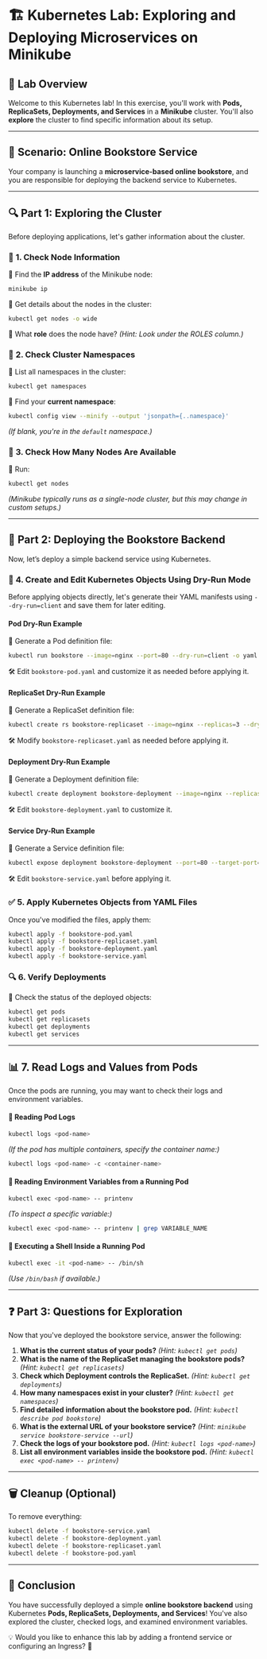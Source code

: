 
# 🏗️ Kubernetes Lab: Exploring and Deploying Microservices on Minikube

## 📌 **Lab Overview**
Welcome to this Kubernetes lab! In this exercise, you'll work with **Pods, ReplicaSets, Deployments, and Services** in a **Minikube** cluster. You'll also **explore** the cluster to find specific information about its setup.

---
## 📖 **Scenario: Online Bookstore Service**
Your company is launching a **microservice-based online bookstore**, and you are responsible for deploying the backend service to Kubernetes.

---
## 🔍 **Part 1: Exploring the Cluster**
Before deploying applications, let's gather information about the cluster.

### 🔹 **1. Check Node Information**
📌 Find the **IP address** of the Minikube node:
```sh
minikube ip
```
📌 Get details about the nodes in the cluster:
```sh
kubectl get nodes -o wide
```
📌 What **role** does the node have? *(Hint: Look under the ROLES column.)*

### 🔹 **2. Check Cluster Namespaces**
📌 List all namespaces in the cluster:
```sh
kubectl get namespaces
```
📌 Find your **current namespace**:
```sh
kubectl config view --minify --output 'jsonpath={..namespace}'
```
*(If blank, you're in the `default` namespace.)*

### 🔹 **3. Check How Many Nodes Are Available**
📌 Run:
```sh
kubectl get nodes
```
*(Minikube typically runs as a single-node cluster, but this may change in custom setups.)*

---
## 🚀 **Part 2: Deploying the Bookstore Backend**
Now, let’s deploy a simple backend service using Kubernetes.

### 📝 **4. Create and Edit Kubernetes Objects Using Dry-Run Mode**
Before applying objects directly, let's generate their YAML manifests using `--dry-run=client` and save them for later editing.

#### **Pod Dry-Run Example**
📌 Generate a Pod definition file:
```sh
kubectl run bookstore --image=nginx --port=80 --dry-run=client -o yaml > bookstore-pod.yaml
```
🛠 Edit `bookstore-pod.yaml` and customize it as needed before applying it.

#### **ReplicaSet Dry-Run Example**
📌 Generate a ReplicaSet definition file:
```sh
kubectl create rs bookstore-replicaset --image=nginx --replicas=3 --dry-run=client -o yaml > bookstore-replicaset.yaml
```
🛠 Modify `bookstore-replicaset.yaml` as needed before applying it.

#### **Deployment Dry-Run Example**
📌 Generate a Deployment definition file:
```sh
kubectl create deployment bookstore-deployment --image=nginx --replicas=3 --dry-run=client -o yaml > bookstore-deployment.yaml
```
🛠 Edit `bookstore-deployment.yaml` to customize it.

#### **Service Dry-Run Example**
📌 Generate a Service definition file:
```sh
kubectl expose deployment bookstore-deployment --port=80 --target-port=80 --type=NodePort --dry-run=client -o yaml > bookstore-service.yaml
```
🛠 Edit `bookstore-service.yaml` before applying it.

### ✅ **5. Apply Kubernetes Objects from YAML Files**
Once you've modified the files, apply them:
```sh
kubectl apply -f bookstore-pod.yaml
kubectl apply -f bookstore-replicaset.yaml
kubectl apply -f bookstore-deployment.yaml
kubectl apply -f bookstore-service.yaml
```

### 🔍 **6. Verify Deployments**
📌 Check the status of the deployed objects:
```sh
kubectl get pods
kubectl get replicasets
kubectl get deployments
kubectl get services
```

---
## 📊 **7. Read Logs and Values from Pods**
Once the pods are running, you may want to check their logs and environment variables.

#### 📌 **Reading Pod Logs**
```sh
kubectl logs <pod-name>
```
*(If the pod has multiple containers, specify the container name:)*
```sh
kubectl logs <pod-name> -c <container-name>
```

#### 📌 **Reading Environment Variables from a Running Pod**
```sh
kubectl exec <pod-name> -- printenv
```
*(To inspect a specific variable:)*
```sh
kubectl exec <pod-name> -- printenv | grep VARIABLE_NAME
```

#### 📌 **Executing a Shell Inside a Running Pod**
```sh
kubectl exec -it <pod-name> -- /bin/sh
```
*(Use `/bin/bash` if available.)*

---
## ❓ **Part 3: Questions for Exploration**
Now that you've deployed the bookstore service, answer the following:

1. **What is the current status of your pods?** *(Hint: `kubectl get pods`)*
2. **What is the name of the ReplicaSet managing the bookstore pods?** *(Hint: `kubectl get replicasets`)*
3. **Check which Deployment controls the ReplicaSet.** *(Hint: `kubectl get deployments`)*
4. **How many namespaces exist in your cluster?** *(Hint: `kubectl get namespaces`)*
5. **Find detailed information about the bookstore pod.** *(Hint: `kubectl describe pod bookstore`)*
6. **What is the external URL of your bookstore service?** *(Hint: `minikube service bookstore-service --url`)*
7. **Check the logs of your bookstore pod.** *(Hint: `kubectl logs <pod-name>`)*
8. **List all environment variables inside the bookstore pod.** *(Hint: `kubectl exec <pod-name> -- printenv`)*

---
## 🗑️ **Cleanup (Optional)**
To remove everything:
```sh
kubectl delete -f bookstore-service.yaml
kubectl delete -f bookstore-deployment.yaml
kubectl delete -f bookstore-replicaset.yaml
kubectl delete -f bookstore-pod.yaml
```

---
## 🎉 **Conclusion**
You have successfully deployed a simple **online bookstore backend** using Kubernetes **Pods, ReplicaSets, Deployments, and Services**! You've also explored the cluster, checked logs, and examined environment variables.

💡 Would you like to enhance this lab by adding a frontend service or configuring an Ingress? 🚀


